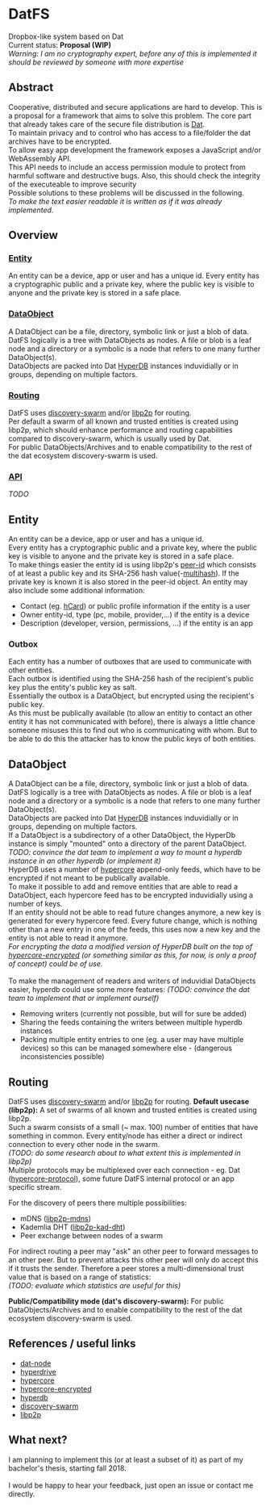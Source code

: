 # DatFS

Dropbox-like system based on Dat<br>
Current status: **Proposal (WIP)** <br>
*Warning: I am no cryptography expert, before any of this is implemented it should be reviewed by someone with more expertise*

## Abstract

Cooperative, distributed and secure applications are hard to develop.
This is a proposal for a framework that aims to solve this problem.
The core part that already takes care of the secure file distribution is [Dat](https://datproject.org).<br>
To maintain privacy and to control who has access to a file/folder the dat archives have to be encrypted.<br>
To allow easy app development the framework exposes a JavaScript and/or WebAssembly API.<br>
This API needs to include an access permission module to protect from harmful software and destructive bugs. Also, this should check the integrity of the executeable to improve security<br>
Possible solutions to these problems will be discussed in the following.<br>
*To make the text easier readable it is written as if it was already implemented.*

## Overview

### [Entity](#entity)

An entity can be a device, app or user and has a unique id.
Every entity has a cryptographic public and a private key, where the public key is visible to anyone and the private key is stored in a safe place.

### [DataObject](#dataobject)

A DataObject can be a file, directory, symbolic link or just a blob of data.
DatFS logically is a tree with DataObjects as nodes. A file or blob is a leaf node and a directory or a symbolic is a node that refers to one many further DataObject(s).<br>
DataObjects are packed into Dat [HyperDB](https://github.com/mafintosh/hyperdb) instances induvidially or in groups, depending on multiple factors.

### [Routing](#routing)

DatFS uses [discovery-swarm](https://github.com/mafintosh/discovery-swarm) and/or [libp2p](https://libp2p.io/) for routing.<br>
Per default a swarm of all known and trusted entities is created using libp2p, which should enhance performance and routing capabilities compared to discovery-swarm, which is usually used by Dat.<br>
For public DataObjects/Archives and to enable compatibility to the rest of the dat ecosystem discovery-swarm is used.

### [API](#api)

*TODO*

## Entity

An entity can be a device, app or user and has a unique id.<br>
Every entity has a cryptographic public and a private key, where the public key is visible to anyone and the private key is stored in a safe place.<br>
To make things easier the entity id is using libp2p's [peer-id](https://github.com/libp2p/js-peer-id) which consists of at least a public key and its SHA-256 hash value(-[multihash](https://github.com/multiformats/multihash)).
If the private key is known it is also stored in the peer-id object.
An entity may also include some additional information:

* Contact (eg. [hCard](https://en.wikipedia.org/wiki/HCard)) or public profile information if the entity is a user
* Owner entity-id, type (pc, mobile, provider,...) if the entity is a device
* Description (developer, version, permissions, ...) if the entity is an app

### Outbox

Each entity has a number of outboxes that are used to communicate with other entities.<br>
Each outbox is identified using the SHA-256 hash of the recipient's public key plus the entity's public key as salt.<br>
Essentially the outbox is a DataObject, but encrypted using the recipient's public key.<br>
As this must be publically available (to allow an entitiy to contact an other entity it has not communicated with before), there is always a little chance someone misuses this to find out who is communicating with whom. But to be able to do this the attacker has to know the public keys of both entities.

## DataObject

A DataObject can be a file, directory, symbolic link or just a blob of data.
DatFS logically is a tree with DataObjects as nodes. A file or blob is a leaf node and a directory or a symbolic is a node that refers to one many further DataObject(s).<br>
DataObjects are packed into Dat [HyperDB](https://github.com/mafintosh/hyperdb) instances induvidially or in groups, depending on multiple factors.<br>
If a DataObject is a subdirectory of a other DataObject, the HyperDb instance is simply "mounted" onto a directory of the parent DataObject.<br>
*TODO: convince the dat team to implement a way to mount a hyperdb instance in an other hyperdb (or implement it)*<br>
HyperDB uses a number of [hypercore](https://github.com/mafintosh/hypercore) append-only feeds, which have to be encrypted if not meant to be publically available.<br>
To make it possible to add and remove entities that are able to read a DataObject, each hypercore feed has to be encrypted induvidially using a number of keys.<br>
If an entity should not be able to read future changes anymore, a new key is generated for every hypercore feed. Every future change, which is nothing other than a new entry in one of the feeds, this uses now a new key and the entity is not able to read it anymore.<br>
*For encrypting the data a modified version of HyperDB built on the top of [hypercore-encrypted](https://github.com/fsteff/hypercore-encrypted) (or something similar as this, for now, is only a proof of concept) could be of use.*<br><br>
To make the management of readers and writers of induvidial DataObjects easier, hyperdb could use some more features: *(TODO: convince the dat team to implement that or implement ourself)*<br>
* Removing writers (currently not possible, but will for sure be added)
* Sharing the feeds containing the writers between multiple hyperdb instances
* Packing multiple entity entries to one (eg. a user may have multiple devices) so this can be managed somewhere else - (dangerous inconsistencies possible)

## Routing

DatFS uses [discovery-swarm](https://github.com/mafintosh/discovery-swarm) and/or [libp2p](https://libp2p.io/) for routing.
**Default usecase (libp2p):**
A set of swarms of all known and trusted entities is created using libp2p.<br>
Such a swarm consists of a small (~ max. 100) number of entities that have something in common. Every entity/node has either a direct or indirect connection to every other node in the swarm.<br>
*(TODO: do some research about to what extent this is implemented in libp2p)*<br>
Multiple protocols may be multiplexed over each connection - eg. Dat ([hypercore-protocol](https://github.com/mafintosh/hypercore-protocol)), some future DatFS internal protocol or an app specific stream.

For the discovery of peers there multiple possibilities:

* mDNS ([libp2p-mdns](https://github.com/libp2p/js-libp2p-mdns))
* Kademlia DHT ([libp2p-kad-dht](https://github.com/libp2p/js-libp2p-kad-dht))
* Peer exchange between nodes of a swarm

For indirect routing a peer may "ask" an other peer to forward messages to an other peer. But to prevent attacks this other peer will only do accept this if it trusts the sender.
Therefore a peer stores a multi-dimensional trust value that is based on a range of statistics:<br>
*(TODO: evaluate which statistics are useful for this)*

**Public/Compatibility mode (dat's discovery-swarm):**
For public DataObjects/Archives and to enable compatibility to the rest of the dat ecosystem discovery-swarm is used.

## References / useful links

* [dat-node](https://github.com/datproject/dat-node)
* [hyperdrive](https://github.com/mafintosh/hyperdrive)
* [hypercore](https://github.com/mafintosh/hypercore)
* [hypercore-encrypted](https://github.com/fsteff/hypercore-encrypted)
* [hyperdb](https://github.com/mafintosh/hyperdb)
* [discovery-swarm](https://github.com/mafintosh/discovery-swarm)
* [libp2p](https://libp2p.io/)

## What next?

I am planning to implement this (or at least a subset of it) as part of my bachelor's thesis, starting fall 2018.<br><br>
I would be happy to hear your feedback, just open an issue or contact me directly.